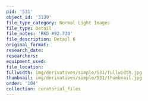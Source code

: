 ```yaml
---
pid: '531'
object_id: '3139'
file_type_category: Normal Light Images
file_type: Detail
file_notes: 'RKD #92.730'
file_description: Detail 6
original_format:
research_date:
researchers:
equipment_used:
file_location:
fullwidth: img/derivatives/simple/531/fullwidth.jpg
thumbnail: img/derivatives/simple/531/thumbnail.jpg
order: '104'
collection: curatorial_files
---
```

